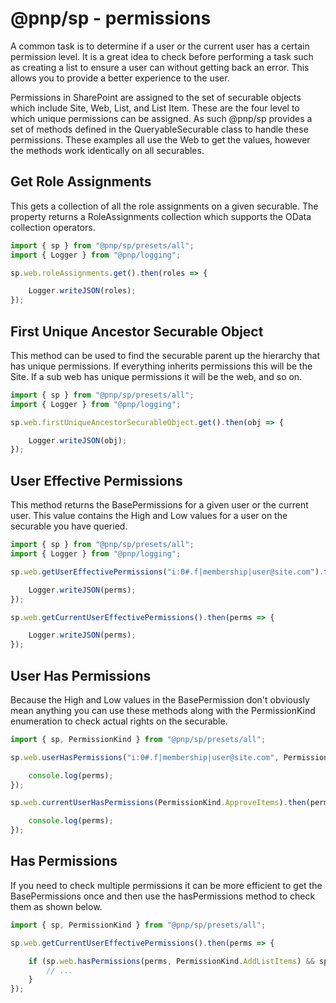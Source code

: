 # @pnp/sp - permissions

A common task is to determine if a user or the current user has a certain permission level. It is a great idea to check before performing a task such as creating a list to ensure a user can without getting back an error. This allows you to provide a better experience to the user.

Permissions in SharePoint are assigned to the set of securable objects which include Site, Web, List, and List Item. These are the four level to which unique permissions can be assigned. As such @pnp/sp provides a set of methods defined in the QueryableSecurable class to handle these permissions. These examples all use the Web to get the values, however the methods work identically on all securables.

## Get Role Assignments

This gets a collection of all the role assignments on a given securable. The property returns a RoleAssignments collection which supports the OData collection operators.

```TypeScript
import { sp } from "@pnp/sp/presets/all";
import { Logger } from "@pnp/logging";

sp.web.roleAssignments.get().then(roles => {

    Logger.writeJSON(roles);
});
```

## First Unique Ancestor Securable Object

This method can be used to find the securable parent up the hierarchy that has unique permissions. If everything inherits permissions this will be the Site. If a sub web has unique permissions it will be the web, and so on.

```TypeScript
import { sp } from "@pnp/sp/presets/all";
import { Logger } from "@pnp/logging";

sp.web.firstUniqueAncestorSecurableObject.get().then(obj => {

    Logger.writeJSON(obj);
});
```

## User Effective Permissions

This method returns the BasePermissions for a given user or the current user. This value contains the High and Low values for a user on the securable you have queried.

```TypeScript
import { sp } from "@pnp/sp/presets/all";
import { Logger } from "@pnp/logging";

sp.web.getUserEffectivePermissions("i:0#.f|membership|user@site.com").then(perms => {

    Logger.writeJSON(perms);
});

sp.web.getCurrentUserEffectivePermissions().then(perms => {

    Logger.writeJSON(perms);
});
```

## User Has Permissions

Because the High and Low values in the BasePermission don't obviously mean anything you can use these methods along with the PermissionKind enumeration to check actual rights on the securable.

```TypeScript
import { sp, PermissionKind } from "@pnp/sp/presets/all";

sp.web.userHasPermissions("i:0#.f|membership|user@site.com", PermissionKind.ApproveItems).then(perms => {

    console.log(perms);
});

sp.web.currentUserHasPermissions(PermissionKind.ApproveItems).then(perms => {

    console.log(perms);
});
```

## Has Permissions

If you need to check multiple permissions it can be more efficient to get the BasePermissions once and then use the hasPermissions method to check them as shown below. 

```TypeScript
import { sp, PermissionKind } from "@pnp/sp/presets/all";

sp.web.getCurrentUserEffectivePermissions().then(perms => {

    if (sp.web.hasPermissions(perms, PermissionKind.AddListItems) && sp.web.hasPermissions(perms, PermissionKind.DeleteVersions)) {
        // ...
    }
});
```